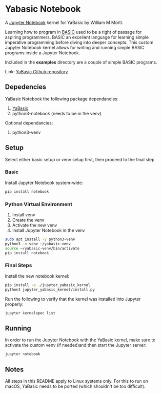 # Yabasic Notebook
A [Jupyter Notebook](https://jupyter.org/) kernel for YaBasic by William M Mortl.

Learning how to program in [BASIC](https://en.wikipedia.org/wiki/BASIC) used to be a right of passage for aspiring programmers. BASIC an excellent language for learning simple imperative programming before diving into deeper concepts. This custom Jupyter Notebook kernel allows for writing and running simple BASIC programs inside a Jupyter Notebook.

Included in the **examples** directory are a couple of simple BASIC programs.

Link: [YaBasic Github repository](https://github.com/marcIhm/yabasic)

## Depedencies

YaBasic Notebook the following package dependancies:

1. [YaBasic](https://2484.de/yabasic/)
1. python3-notebook (needs to be in the venv)

Optional dependancies:

1. python3-venv

## Setup

Select either basic setup or venv setup first, then proceed to the final step

### Basic

Install Jupyter Notebook system-wide:

```bash
pip install notebook
```

### Python Virtual Environment

1. Install venv
1. Create the venv
1. Activate the new venv
1. Install Jupyter Notebook in the venv

```bash
sudo apt install -y python3-venv
python3 -m venv ~/yabasic-venv
source ~/yabasic-venv/bin/activate
pip install notebook
```

### Final Steps

Install the new notebook kernel:

```bash
pip install -e ./jupyter_yabasic_kernel
python3 jupyter_yabasic_kernel/install.py
```

Run the following to verify that the kernel was installed into Jupyter properly:

```bash
jupyter kernelspec list
```

## Running 

In order to run the Jupyter Notebook with the YaBasic kernel, make sure to activate the custom venv (if needed)and then start the Jupyter server:

```bash
jupyter notebook 
```

## Notes

All steps in this README apply to Linux systems only. For this to run on macOS, YaBasic needs to be ported (which shouldn't be too difficult).
